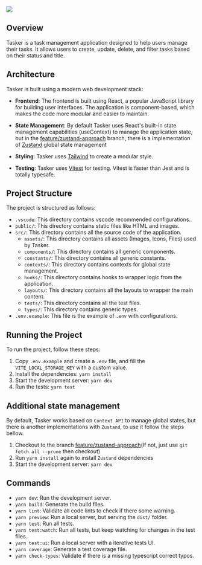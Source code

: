 <div align="center">
<a href="https://task-management-dashboard-eight.vercel.app/" target="_blank"><img src="https://i.imgur.com/B1FoBVF.png" style="display:block; margin:auto;"/></a>
</div>

## Overview
Tasker is a task management application designed to help users manage their tasks. It allows users to create, update, delete, and filter tasks based on their status and title.

## Architecture

Tasker is built using a modern web development stack:

- **Frontend**: The frontend is built using React, a popular JavaScript library for building user interfaces. The application is component-based, which makes the code more modular and easier to maintain.

- **State Management**: By default Tasker uses React's built-in state management capabilities (useContext) to manage the application state, but in the [feature/zustand-approach](https://github.com/joaoderoldo/task-management-dashboard/tree/feature/zustand-approach) branch, there is a implementation of [Zustand](https://github.com/pmndrs/zustand) global state management

- **Styling**: Tasker uses [Tailwind](https://github.com/tailwindlabs/tailwindcss) to create a modular style.

- **Testing**: Tasker uses [Vitest](https://github.com/vitest-dev/vitest) for testing. Vitest is faster than Jest and is totally typesafe.


## Project Structure

The project is structured as follows:

- `.vscode`: This directory contains vscode recommended configurations.
- `public/`: This directory contains static files like HTML and images.
- `src/`: This directory contains all the source code of the application.
  - `assets/`: This directory contains all assets (Images, Icons, Files) used by Tasker.
  - `components/`: This directory contains all generic components.
  - `constants/`: This directory contains all generic constants.
  - `contexts/`: This directory contains contexts for global state management.
  - `hooks/`: This directory contains hooks to wrapper logic from the application.
  - `layouts/`: This directory contains all the layouts to wrapper the main content.
  - `tests/`: This directory contains all the test files.
  - `types/`: This directory contains generic types.
- `.env.example`: This file is the example of `.env` with configurations.

## Running the Project

To run the project, follow these steps:

1. Copy `.env.example` and create a `.env` file, and fill the `VITE_LOCAL_STORAGE_KEY` with a custom value.
2. Install the dependencies: `yarn install`
3. Start the development server: `yarn dev`
4. Run the tests: `yarn test`

## Additional state management
By default, Tasker works based on `Context API` to manage global states, but there is another implementations with `Zustand`, to use it follow the steps bellow.

1. Checkout to the branch [feature/zustand-approach](https://github.com/joaoderoldo/task-management-dashboard/tree/feature/zustand-approach)(If not, just use `git fetch all --prune` then checkout)
2. Run `yarn install` again to install `Zustand` dependencies
3. Start the development server: `yarn dev`

## Commands

- `yarn dev`: Run the development server.
- `yarn build`: Generate the build files.
- `yarn lint`: Validate all code lints to check if there some warning.
- `yarn preview`: Run a local server, but serving the `dist/` folder.
- `yarn test`: Run all tests.
- `yarn test:watch`: Run all tests, but keep watching for changes in the test files.
- `yarn test:ui`: Run a local server with a iterative tests UI.
- `yarn coverage`: Generate a test coverage file.
- `yarn check-types`: Validate if there is a missing typescript correct typos.
